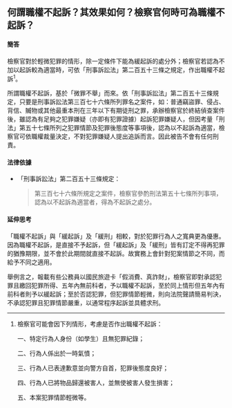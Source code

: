 ## 何謂職權不起訴？其效果如何？檢察官何時可為職權不起訴？

#### 簡答

檢察官對於輕微犯罪的情形，除一定條件下能為緩起訴的處分外；檢察官若認為不加以起訴較為適當時，可依「刑事訴訟法」第二百五十三條之規定，作出職權不起訴<sup>1</sup>。

所謂職權不起訴，基於「微罪不舉」而來。依「刑事訴訟法」第二百五十三條規定，只要是刑事訴訟法第三百七十六條所列罪名之案件，如：普通竊盜罪、侵占、背信、贓物或其他最重本刑在三年以下有期徒刑之罪，承辦檢察官於終結偵查案件後，雖認為有足夠之犯罪嫌疑（亦即有犯罪證據）起訴犯罪嫌疑人，但因考量「刑法」第五十七條所列之犯罪情節及犯罪後態度等事項後，認為以不起訴為適當，檢察官可依職權裁量決定，不對犯罪嫌疑人提出追訴而言。因此被告不會有任何刑責。

#### 法律依據

* 「刑事訴訟法」第二百五十三條規定：

   > 第三百七十六條所規定之案件，檢察官參酌刑法第五十七條所列事項，認為以不起訴為適當者，得為不起訴之處分。

#### 延伸思考

「職權不起訴」與「緩起訴」及「緩刑」相較，對於犯罪行為人之寬典更為優惠。因為職權不起訴，是直接不予起訴，但「緩起訴」及「緩刑」皆有訂定不得再犯罪的猶豫期限，並不會於此期間就直接不起訴。故實務上會針對犯案情節之不同，而給予不同之適用。

舉例言之，報載有些公務員以國民旅遊卡「假消費、真詐財」，檢察官即對承認犯罪且繳回犯罪所得、五年內無前科者，予以職權不起訴，至於同上情形但五年內有前科者則予以緩起訴；至於否認犯罪，但犯罪情節輕微，則向法院聲請簡易判決，不承認犯罪且犯罪情節嚴重，以通常程序起訴並具體求刑。

---

1. 檢察官可能會因下列情形，考慮是否作出職權不起訴：

   一、特定行為人身份（如學生）且無犯罪紀錄；

   二、行為人係出於一時氣憤；

   三、行為人已表達歉意並向警方自首，犯罪後態度良好；

   四、行為人已將物品歸還被害人，並無使被害人發生損害；

   五、本案犯罪情節輕微等。
